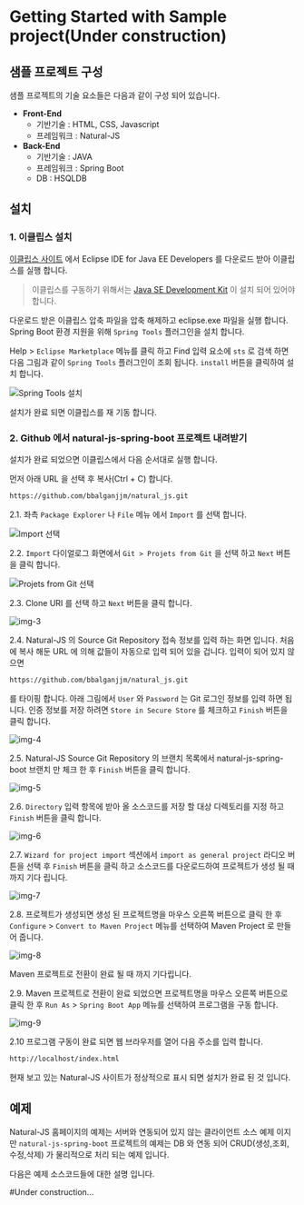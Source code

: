 Getting Started with Sample project(Under construction)
===

[eclipse]: https://www.eclipse.org/downloads/eclipse-packages/
[jdk]: http://www.oracle.com/technetwork/java/javase/downloads/index.html

[img-0]: ./images/gtst/gtst0200/0.png
[img-1]: ./images/gtst/gtst0200/1.png
[img-2]: ./images/gtst/gtst0200/2.png
[img-3]: ./images/gtst/gtst0200/3.png
[img-4]: ./images/gtst/gtst0200/4.png
[img-5]: ./images/gtst/gtst0200/5.png
[img-6]: ./images/gtst/gtst0200/6.png
[img-7]: ./images/gtst/gtst0200/7.png
[img-8]: ./images/gtst/gtst0200/8.png
[img-9]: ./images/gtst/gtst0200/9.png

## 샘플 프로젝트 구성

샘플 프로젝트의 기술 요소들은 다음과 같이 구성 되어 있습니다.
* **Front-End**
     * 기반기술 : HTML, CSS, Javascript
     * 프레임워크 : Natural-JS
* **Back-End**
     * 기반기술 : JAVA
     * 프레임워크 : Spring Boot
     * DB : HSQLDB

## 설치

### 1. 이클립스 설치
[이클립스 사이트][eclipse] 에서 Eclipse IDE for Java EE Developers 를 다운로드 받아 이클립스를 실행 합니다.
> 이클립스를 구동하기 위해서는 [Java SE Development Kit][jdk] 이 설치 되어 있어야 합니다.

다운로드 받은 이클립스 압축 파일을 압축 해제하고 eclipse.exe 파일을 실행 합니다.
Spring Boot 환경 지원을 위해 `Spring Tools` 플러그인을 설치 합니다.

Help > `Eclipse Marketplace` 메뉴를 클릭 하고 Find 입력 요소에  `sts` 로 검색 하면
다음 그림과 같이 `Spring Tools` 플러그인이 조회 됩니다. `install` 버튼을 클릭하여 설치 합니다.

![Spring Tools 설치][img-0]

설치가 완료 되면 이클립스를 재 기동 합니다.

### 2. Github 에서 natural-js-spring-boot 프로젝트 내려받기
설치가 완료 되었으면 이클립스에서 다음 순서대로 실행 합니다.

먼저 아래 URL 을 선택 후 복사(Ctrl + C) 합니다.
```md
https://github.com/bbalganjjm/natural_js.git
```

2.1. 좌측 `Package Explorer` 나 `File` 메뉴 에서 `Import` 를 선택 합니다.

![Import 선택][img-1]

2.2. `Import` 다이얼로그 화면에서 `Git > Projets from Git` 을 선택 하고 `Next` 버튼을 클릭 합니다.

![Projets from Git 선택][img-2]

2.3. Clone URI 를 선택 하고 `Next` 버튼을 클릭 합니다.

![img-3][]

2.4. Natural-JS 의 Source Git Repository 접속 정보를 입력 하는 화면 입니다. 처음에 복사 해둔 URL 에 의해 값들이 자동으로 입력 되어 있을 겁니다. 입력이 되어 있지 않으면
```md
https://github.com/bbalganjjm/natural_js.git
```
를 타이핑 합니다.
아래 그림에서 `User` 와 `Password` 는 Git 로그인 정보를 입력 하면 됩니다. 인증 정보를 저장 하려면 `Store in Secure Store` 를 체크하고 `Finish` 버튼을 클릭 합니다.

![img-4][]

2.5. Natural-JS Source Git Repository 의 브랜치 목록에서 natural-js-spring-boot 브랜치 만 체크 한 후 `Finish` 버튼을 클릭 합니다.

![img-5][]

2.6. `Directory` 입력 항목에 받아 올 소스코드를 저장 할 대상 디렉토리를 지정 하고 `Finish` 버튼을 클릭 합니다.

![img-6][]

2.7. `Wizard for project import` 섹션에서 `import as general project` 라디오 버튼을 선택 후 `Finish` 버튼을 클릭 하고 소스코드를 다운로드하여 프로젝트가 생성 될 때 까지 기다 립니다.

![img-7][]

2.8. 프로젝트가 생성되면 생성 된 프로젝트명을 마우스 오른쪽 버튼으로 클릭 한 후 `Configure` > `Convert to Maven Project` 메뉴를 선택하여 Maven Project 로 만들어 줍니다.

![img-8][]

Maven 프로젝트로 전환이 완료 될 때 까지 기다립니다.

2.9. Maven 프로젝트로 전환이 완료 되었으면 프로젝트명을 마우스 오른쪽 버튼으로 클릭 한 후 `Run As` > `Spring Boot App` 메뉴를 선택하여 프로그램을 구동 합니다.

![img-9][]

2.10 프로그램 구동이 완료 되면 웹 브라우저를 열어 다음 주소를 입력 합니다.
```md
http://localhost/index.html
```
현재 보고 있는 Natural-JS 사이트가 정상적으로 표시 되면 설치가 완료 된 것 입니다.

## 예제
Natural-JS 홈페이지의 예제는 서버와 연동되어 있지 않는 클라이언트 소스 예제 이지만 `natural-js-spring-boot` 프로젝트의 예제는 DB 와 연동 되어 CRUD(생성,조회,수정,삭제) 가 물리적으로 처리 되는 예제 입니다.

다음은 예제 소스코드들에 대한 설명 입니다.

#Under construction...